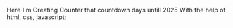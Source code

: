 Here I'm Creating Counter that countdown days untill 2025 
With the help of html, css, javascript; 
